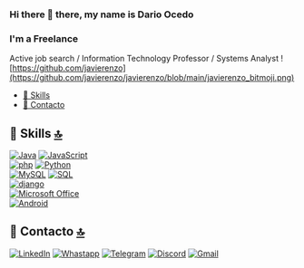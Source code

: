 ### Hi there 👋 there, my name is Dario Ocedo
### I'm a Freelance
Active job search / Information Technology Professor / Systems Analyst
![https://github.com/javierenzo](https://github.com/javierenzo/javierenzo/blob/main/javierenzo_bitmoji.png)

<!--
**javierenzo/javierenzo** is a ✨ _special_ ✨ repository because its `README.md` (this file) appears on your GitHub profile.

Here are some ideas to get you started:

- 🔭 I’m currently working on ...
- 🌱 I’m currently learning ...
- 👯 I’m looking to collaborate on ...
- 🤔 I’m looking for help with ...
- 💬 Ask me about ...
- 📫 How to reach me: ...
- 😄 Pronouns: ...
- ⚡ Fun fact: ...
-->
- [🚀 Skills](#-skills-)
- [📱 Contacto](#-contacto-)

## 🚀 Skills [🔝](#Welcome-readmemd-profile)
[![Java](https://img.shields.io/badge/Java-007396?style=for-the-badge&logo=java&logoColor=white&labelColor=101010)]()
[![JavaScript](https://img.shields.io/badge/JavaScript-F7DF1E?style=for-the-badge&logo=javascript&logoColor=white&labelColor=101010)]()
</br>
[![php](https://img.shields.io/badge/php-4479A1?style=for-the-badge&logo=php&logoColor=white&labelColor=101010)]()
[![Python](https://img.shields.io/badge/Python-4479A1?style=for-the-badge&logo=Python&logoColor=white&labelColor=101010)]()
</br>
[![MySQL](https://img.shields.io/badge/MySQL-4479A1?style=for-the-badge&logo=mysql&logoColor=white&labelColor=101010)]()
[![SQL](https://img.shields.io/badge/sql-4479A1?style=for-the-badge&logo=sql&logoColor=white&labelColor=101010)]()
</br>
[![django](https://img.shields.io/badge/Django-092E20?style=for-the-badge&logo=django&logoColor=white)]()
</br>
[![Microsoft Office](https://img.shields.io/badge/Microsoft_Office-D83B01?style=for-the-badge&logo=microsoft-office&logoColor=white)]()
</br>
[![Android](https://img.shields.io/badge/Android-3DDC84?style=for-the-badge&logo=android&logoColor=white&labelColor=101010)]()
</br>

## 📱 Contacto [🔝](#welcome-readmemd-profile)
[![LinkedIn](https://img.shields.io/badge/LinkedIn-4479A1?style=for-the-badge&logo=linkedin&logoColor=white&labelColor=101010)](https://www.linkedin.com/in/javierenzo/)
[![Whastapp](https://img.shields.io/badge/Whatsapp-3DDC84?style=for-the-badge&logo=whatsapp&logoColor=white&labelColor=101010)](https://wa.me/5491164766821)
[![Telegram](https://img.shields.io/badge/Telegram-4479A1?style=for-the-badge&logo=telegram&logoColor=white&labelColor=101010)](http://t.me/javierenzo)
[![Discord](https://img.shields.io/badge/javierenzo#8792-4479A1?style=for-the-badge&logo=discord&logoColor=white&labelColor=101010)](https://discord.com/channels/@me/705217286381764638)
[![Gmail](https://img.shields.io/badge/dario.ocedo@gmail.com-D14836?style=for-the-badge&logo=gmail&logoColor=white&labelColor=101010)](mailto:dario.ocedo@gmail.com?subject=Fuiste&nbsp;seleccionado&nbsp;para&nbsp;entrevista&message=message")
